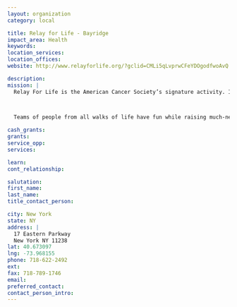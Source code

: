 ```yaml
---
layout: organization
category: local

title: Relay for Life - Bayridge
impact_area: Health
keywords: 
location_services: 
location_offices: 
website: http://www.relayforlife.org/?gclid=CMLi5qLvprwCFeYDOgodfwoAvQ

description: 
mission: |
  Relay For Life is the American Cancer Society’s signature activity. It offers everyone in a community an opportunity to participate in the fight against cancer. Teams of people camp out at a local high school, park, or fairground and take turns walking or running around a track or path. Each team is asked to have a representative on the track at all times during the event. Relays are an overnight event, up to 24 hours in length.

  

  Teams of people from all walks of life have fun while raising much-needed funds to fight cancer and raise awareness of cancer prevention and treatment.

cash_grants: 
grants: 
service_opp: 
services: 

learn: 
cont_relationship: 

salutation: 
first_name: 
last_name: 
title_contact_person: 

city: New York
state: NY
address: |
  17 Eastern Parkway  
  New York NY 11238
lat: 40.673097
lng: -73.968155
phone: 718-622-2492
ext: 
fax: 718-789-1746
email: 
preferred_contact: 
contact_person_intro: 
---
```


